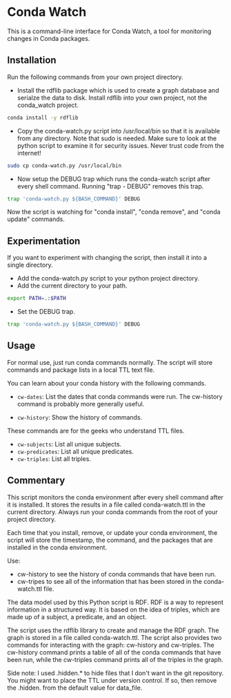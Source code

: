 # Conda Watch

This is a command-line interface for Conda Watch, a tool for monitoring changes in Conda packages.

## Installation

Run the following commands from your own project directory.

- Install the rdflib package which is used to create a graph database and serialze the 
data to disk. Install rdflib into your own project, not the conda_watch project.

```bash
conda install -y rdflib
```

- Copy the conda-watch.py script into /usr/local/bin so that it is available from any
directory. Note that sudo is needed. Make sure to look at the python script to examine
it for security issues. Never trust code from the internet!

```bash
sudo cp conda-watch.py /usr/local/bin
```

- Now setup the DEBUG trap which runs the conda-watch script after every shell command. Running "trap - DEBUG" removes this trap.

```bash
trap 'conda-watch.py ${BASH_COMMAND}' DEBUG
```

Now the script is watching for "conda install", "conda remove", and "conda update" 
commands.

## Experimentation

If you want to experiment with changing the script, then install it into a single directory.

- Add the conda-watch.py script to your python project directory.
- Add the current directory to your path.
```bash
export PATH=.:$PATH
```
- Set the DEBUG trap.
```bash
trap 'conda-watch.py ${BASH_COMMAND}' DEBUG
```

## Usage

For normal use, just run conda commands normally. The script will store commands and package
lists in a local TTL text file.

You can learn about your conda history with the following commands.

- `cw-dates`: List the dates that conda commands were run. The cw-history command is
probably more generally useful.

- `cw-history`: Show the history of commands.

These commands are for the geeks who understand TTL files.

- `cw-subjects`: List all unique subjects.
- `cw-predicates`: List all unique predicates.
- `cw-triples`: List all triples.

## Commentary

This script monitors the conda environment after every shell command after it is installed. 
It stores the results in a file called conda-watch.ttl in the current directory. Always run
your conda commands from the root of your project directory. 

Each time that you install, remove, or update your conda environment, the script will store
the timestamp, the command, and the packages that are installed in the conda environment.

Use:
 * cw-history to see the history of conda commands that have been run.
 * cw-tripes to see all of the information that has been stored in the conda-watch.ttl file.

The data model used by this Python script is RDF. RDF is a way to represent information in 
a structured way. It is based on the idea of triples, which are made up of a subject, a 
predicate, and an object. 

The script uses the rdflib library to create and manage the RDF graph. The graph is stored 
in a file called conda-watch.ttl. The script also provides two commands for interacting with 
the graph: cw-history and cw-triples. The cw-history command prints a table of all of the 
conda commands that have been run, while the cw-triples command prints all of the triples 
in the graph.

Side note: I used .hidden.* to hide files that I don't want in the git repository. 
You might want to place the TTL under version control. If so, then remove the 
.hidden. from the default value for data_file.

